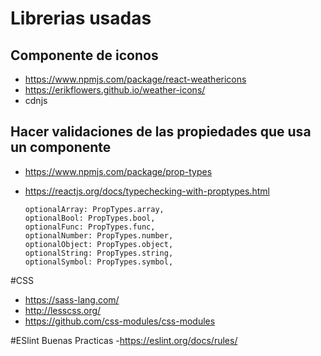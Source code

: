 # Librerias  usadas

## Componente de iconos
- https://www.npmjs.com/package/react-weathericons
- https://erikflowers.github.io/weather-icons/
- cdnjs <link rel="stylesheet" href="https://cdnjs.cloudflare.com/ajax/libs/weather-icons/2.0.9/css/weather-icons.min.css" />

## Hacer validaciones de las propiedades que usa un componente
- https://www.npmjs.com/package/prop-types
- https://reactjs.org/docs/typechecking-with-proptypes.html

    ```
    optionalArray: PropTypes.array,
    optionalBool: PropTypes.bool,
    optionalFunc: PropTypes.func,
    optionalNumber: PropTypes.number,
    optionalObject: PropTypes.object,
    optionalString: PropTypes.string,
    optionalSymbol: PropTypes.symbol,
    ```

#CSS
- https://sass-lang.com/
- http://lesscss.org/
- https://github.com/css-modules/css-modules

#ESlint Buenas Practicas
-https://eslint.org/docs/rules/